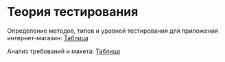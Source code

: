 # Теория тестирования
Определение методов, типов и уровней тестирования для приложения интернет-магазин: [Таблица](https://github.com/pukhalskaya/theory/blob/4a335d8a785f750fcda98f88654bf3caca523bf6/%D0%A2%D0%B8%D0%BF%D1%8B%20%D1%82%D0%B5%D1%81%D1%82%D0%B8%D1%80%D0%BE%D0%B2%D0%B0%D0%BD%D0%B8%D1%8F.xlsx)

Анализ требований и макета: [Таблица](https://github.com/pukhalskaya/theory/blob/main/Analiz%20trebovanij.xlsx)
